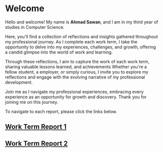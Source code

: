 # Welcome


Hello and welcome! My name is **Ahmad Sawan**, and I am in my third year of studies in Computer Science. 

Here, you'll find a collection of reflections and insights gathered throughout my professional journey. As I complete each work term, I take the opportunity to delve into my experiences, challenges, and growth, offering a candid glimpse into the world of work and learning.

Through these reflections, I aim to capture the work of each work term, sharing valuable lessons learned, and achievements 
Whether you're a fellow student, a  employer, or simply curious, I invite you to explore my reflections and engage with the evolving narrative of my professional development.

Join me as I navigate my professional experiences, embracing every experience as an opportunity for growth and discovery. Thank you for joining me on this journey.

To navigate to each report, please click the links below.


## [Work Term Report 1](./WT1.md)


## [Work Term Report 2](./WT2.md)




